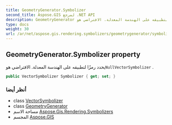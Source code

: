 ```yaml
---
title: GeometryGenerator.Symbolizer
second_title: Aspose.GIS لمرجع .NET API
description: GeometryGenerator ملكية. يحدد رمزًا لتطبيقه على الهندسة المعدلة. الافتراضي هوNullVectorSymbolizer .
type: docs
weight: 30
url: /ar/net/aspose.gis.rendering.symbolizers/geometrygenerator/symbolizer/
---
```

## GeometryGenerator.Symbolizer property

يحدد رمزًا لتطبيقه على الهندسة المعدلة. الافتراضي هو`NullVectorSymbolizer` .

```csharp
public VectorSymbolizer Symbolizer { get; set; }
```

### أنظر أيضا

* class [VectorSymbolizer](../../vectorsymbolizer/)
* class [GeometryGenerator](../)
* مساحة الاسم [Aspose.Gis.Rendering.Symbolizers](../../geometrygenerator/)
* المجسم [Aspose.GIS](../../../)


